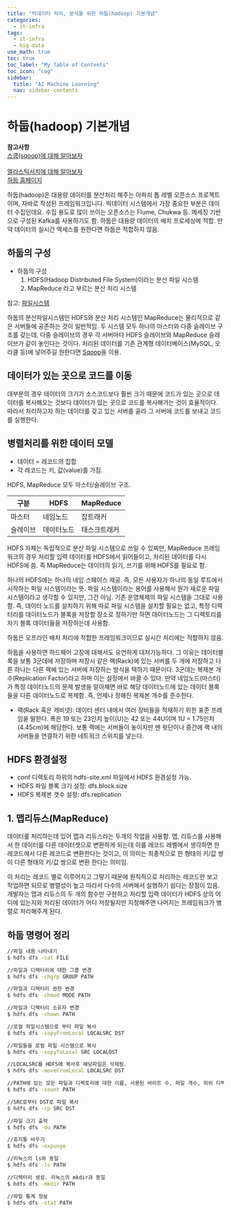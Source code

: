 ```yaml
---
title: "빅데이터 처리, 분석을 위한 하둡(hadoop) 기본개념" 
categories:
  - it-infra
tags:
  - it-infra
  - big-data
use_math: true
toc: true
toc_label: "My Table of Contents"
toc_icon: "cog"
sidebar:
  title: "AI Machine Learning"
  nav: sidebar-contents
---
```


# 하둡(hadoop) 기본개념

**참고사항** <br />
[스쿱(sqoop)에 대해 알아보자](https://losskatsu.github.io/it-infra/sqoop/) <br />  
[엘라스틱서치에 대해 알아보자](https://losskatsu.github.io/it-infra/es-basic/)  
[하둡 홈페이지](http://hadoop.apache.org/)


하둡(hadoop)은 대용량 데이터를 분산처리 해주는 아파치 톱 레벨 오픈소스 프로젝트이며,  자바로 작성된 프레임워크입니다. 
빅데이터 시스템에서 가장 중요한 부분은 데이터 수집인데요. 
수집 용도로 많이 쓰이는 오픈소스는 Flume, Chukwa 등. 
메세징 기반으로 구성된 Kafka를 사용하기도 함. 
하둡은 대용량 데이터의 배치 프로세싱에 적합. 
만약 데이터의 실시간 액세스를 원한다면 하둡은 적합하지 않음. 

## 하둡의 구성 

* 하둡의 구성
    1. HDFS(Hadoop Distributed File System)이라는 분산 파일 시스템
    2. MapReduce 라고 부르는 분산 처리 시스템

참고: [파일시스템](https://losskatsu.github.io/os-kernel/os-linux-structure/)

하둡의 분산파일시스템인 HDFS와 분산 처리 시스템인 MapReduce는 물리적으로 같은 서버들에 공존하는 것이 일반적임. 
두 시스템 모두 하나의 마스터와 다중 슬레이브 구조를 갖는데, 
다중 슬레이브의 경우 각 서버마다 HDFS 슬레이브와 MapReduce 슬레이브가 같이 놓인다는 것이다. 
처리된 데이터를 기존 관계형 데이터베이스(MySQL, 오라클 등)에 넣어주길 원한다면 [Sqoop](https://losskatsu.github.io/it-infra/sqoop/)을 이용.

## 데이터가 있는 곳으로 코드를 이동

대부분의 경우 테이터의 크기가 소스코드보다 훨씬 크기 때문에 코드가 있는 곳으로 데이터를 복사해오는 것보다 
데이터가 있는 곳으로 코드를 복사해가는 것이 효율적이다. 
따라서 처리하고자 하는 데이터를 갖고 있는 서버를 골라 그 서버에 코드를 보내고 코드를 실행한다. 

## 병렬처리를 위한 데이터 모델

* 데이터 = 레코드의 집합
* 각 레코드는 키, 값(value)를 가짐.

HDFS, MapReduce 모두 마스터/슬레이브 구조. 

구분 | HDFS | MapReduce
--|------|----------
마스터 | 네임노드 | 잡트래커
슬레이브 | 데이터노드 | 태스크트래커

HDFS 자체는 독립적으로 분산 파일 시스템으로 쓰일 수 있찌만, 
MapReduce 프레임워크의 경우 처리할 입력 데이터를 HDFS에서 읽어들이고, 
처리된 데이터를 다시 HDFS에 씀. 즉 MapReduce는 데이터의 읽기, 쓰기를 위해 HDFS를 필요로 함. 

하나의 HDFS에는 하나의 네임 스페이스 제공. 즉, 모든 사용자가 하나의 동일 루트에서 시작하는 파일 시스템이라는 뜻. 
파일 시스템이라는 용어를 사용해서 뭔가 새로운 파일 시스템이라고 생각할 수 있지만, 그건 아님. 
기존 운영체제의 파일 시스템을 그대로 사용함. 
즉, 데이터 노드를 설치하기 위해 따로 파일 시스템을 설치할 필요는 없고, 특정 디렉터리를 
데이터노드가 블록을 저장할 장소로 정하기만 하면 데이터노드는 그 디렉토리를 자기 블록 데이터들을 저장하는데 사용함. 

하둡은 오프라인 배치 처리에 적합한 프레임워크이므로 실시간 처리에는 적합하지 않음. 

하둡을 사용하면 하드웨어 고장에 대해서도 유연하게 대처가능하다. 
그 이유는 데이터블록을 보통 3군데에 저장하며 저장시 같은 랙(Rack)에 있는 서버를 두 개에 저장하고 
다른 하나는 다른 랙에 있는  서버에 저장하는 방식을 택하기 때문이다. 
3군데는 복제본 개수(Replication Factor)라고 하며 이는 설정에서 바꿀 수 있다. 
만약 네임노드(마스터)가 특정 데이터노드의 문제 발생을 알아채면 바로 해당 데이터노드에 있는 데이터 블록들을 다른 데이터노드로 복제함. 
즉, 언제나 정해진 복제본 개수를 준수한다. 

* 랙(Rack 혹은 캐비넷): 데이터 센터 내에서 여러 장비들을 적재하기 위한 표준 프레임을 말한다. 폭은 19 또는 23인치 높이(U)는 42 또는 44U이며 1U = 1.75인치(4.45cm)에 해당한다. 보통 랙에는 서버들이 놓이지만 맨 윗단이나 중간에 랙 내의 서버들을 연결하기 위한 네트워크 스위치를 넣는다. 

## HDFS 환경설정

* conf 디렉토리 하위의 hdfs-site.xml 파일에서 HDFS 환경설정 가능.
* HDFS 파일 블록 크기 설정: dfs.block.size
* HDFS 복제본 갯수 설정: dfs.replication

## 1. 맵리듀스(MapReduce)

데이터를 처리하는데 있어 맵과 리듀스라는 두개의 작업을 사용함. 
맵, 리듀스를 사용해서 한 데이터를 다른 데이터셋으로 변환하게 되는데 
이를 레코드 레벨에서 생각하면 한 레코드에서 다른 레코드로 변환한다는 것이고, 
이 의미는 최종적으로 한 형태의 키/값 쌍이 다른 형태의 키/값 쌍으로 변환 한다는 의미임. 

이 처리는 레코드 별로 이루어지고 그렇기 때문에 원칙적으로 처리하는 레코드만 보고 작업하면 되므로 병렬성이 높고 
따라서 다수의 서버에서 실행하기 쉽다는 장점이 있음. 
개발자는 맵과 리듀스의 두 개의 함수만 구현하고 처리할 입력 데이터가 HDFS 상의 어디에 있는지와 
처리된 데이터가 어디 저장될지만 지정해주면 나머지는 프레임워크가 병렬로 처리해주게 된다. 


## 하둡 명령어 정리

```bash
//파일 내용 나타내기
$ hdfs dfs -cat FILE

//파일과 디렉터리에 대한 그룹 변경
$ hdfs dfs -chgrp GROUP PATH 

//파일과 디렉터리 권한 변경 
$ hdfs dfs -chmod MODE PATH

//파일과 디렉터리 소유자 변경
$ hdfs dfs -chown PATH 

//로컬 파일시스템으로 부터 파일 복사
$ hdfs dfs -copyFromLocal LOCALSRC DST 

//파일들을 로컬 파일 시스템으로 복사
$ hdfs dfs -copyToLocal SRC LOCALDST

//LOCALSRC를 HDFS에 복사후 해당파일은 삭제됨.
$ hdfs dfs -moveFromLocal LOCALSRC DST 

//PATH에 있는 모든 파일과 디렉토리에 대한 이름, 사용된 바이트 수, 파일 개수, 하위 디렉터리 갯수 출력
$ hdfs dfs -count PATH 

//SRC로부터 DST로 파일 복사
$ hdfs dfs -cp SRC DST 

//파일 크기 출력
$ hdfs dfs -du PATH 

//휴지통 비우기 
$ hdfs dfs -expunge 

//리눅스의 ls와 동일
$ hdfs dfs -ls PATH 

//디렉터리 생성. 리눅스의 mkdir과 동일
$ hdfs dfs -mkdir PATH 

//파일 통계 정보
$ hdfs dfs -stat PATH 
```
